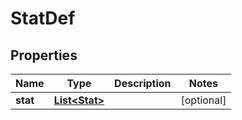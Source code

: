 

# StatDef


## Properties

| Name | Type | Description | Notes |
|------------ | ------------- | ------------- | -------------|
|**stat** | [**List&lt;Stat&gt;**](Stat.md) |  |  [optional] |



